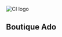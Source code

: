 ![CI logo](https://codeinstitute.s3.amazonaws.com/fullstack/ci_logo_small.png)



## Boutique Ado 

